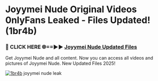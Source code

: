 # Joyymei Nude Original Videos 0nlyFans Leaked - Files Updated! (1br4b)

<h3>🔴 CLICK HERE 🌐==►► <a href="https://tinyurl.com/yrmya6cz" rel="nofollow">Joyymei Nude Updated Files</a></h3>

Get Joyymei Nude and all content. Now you can access all videos and pictures of Joyymei Nude. New Updated Files 2025!

[![1br4b](https://i.imgur.com/FMdXYCs.gif)](https://tinyurl.com/yrmya6cz)
joyymei nude leak